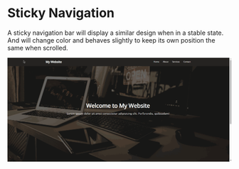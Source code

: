 # Sticky Navigation 
A sticky navigation bar will display a similar design when in a stable state. And will change color and behaves slightly to keep its own position the same when scrolled.

<img src="/sticky-nav.gif" alt="sticky nav">